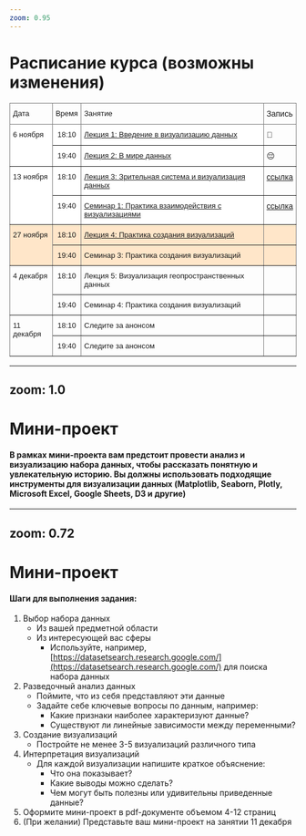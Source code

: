 ```yaml
---
zoom: 0.95
--- 
```


# Расписание курса (возможны изменения)

<style type="text/css">
.tg  {border-collapse:collapse;border-spacing:0;}
.tg td{border-color:black;border-style:solid;border-width:1px;font-family:Arial, sans-serif;font-size:14px;
  overflow:hidden;padding:10px 5px;word-break:normal;}
.tg th{border-color:black;border-style:solid;border-width:1px;font-family:Arial, sans-serif;font-size:14px;
  font-weight:normal;overflow:hidden;padding:10px 5px;word-break:normal;}
.tg .tg-05tr{background-color:#ffffff;border-color:inherit;font-size:small;text-align:center;vertical-align:top}
.tg .tg-5ece{border-color:inherit;font-size:small;text-align:left;vertical-align:top}
.tg .tg-3zjg{border-color:inherit;font-size:small;text-align:center;vertical-align:top}
.tg .tg-0pky{border-color:inherit;text-align:left;vertical-align:top}
.tg .tg-kt0z{background-color:#ffffff;border-color:inherit;font-size:small;text-align:left;vertical-align:top}
.tg .tg-7qrw{background-color:#ffe6c9;border-color:inherit;font-size:small;text-align:left;vertical-align:top}
.tg .tg-wuxm{background-color:#ffe6c9;border-color:inherit;font-size:small;text-align:center;vertical-align:top}
.tg .tg-z4fc{background-color:#ffe6c9;border-color:inherit;text-align:left;vertical-align:top}
</style>
<table class="tg"><thead>
  <tr>
    <th class="tg-5ece">Дата</th>
    <th class="tg-3zjg">Время</th>
    <th class="tg-5ece">Занятие<br></th>
    <th class="tg-0pky">Запись</th>
  </tr></thead>
<tbody>
  <tr>
    <td class="tg-kt0z" rowspan="2">6 ноября</td>
    <td class="tg-05tr">18:10</td>
    <td class="tg-kt0z"><a href="https://afonsky.github.io/hse-vis-2024-lecture1">Лекция 1: Введение в визуализацию данных</a></td>
    <td class="tg-0pky">🥺</td>
  </tr>
  <tr>
    <td class="tg-05tr">19:40</td>
    <td class="tg-kt0z"><a href="https://afonsky.github.io/hse-vis-2024-lecture2">Лекция 2: В мире данных</a></td>
    <td class="tg-0pky">😔</td>
  </tr>
  <tr>
    <td class="tg-kt0z" rowspan="2">13 ноября</td>
    <td class="tg-05tr">18:10</td>
    <td class="tg-kt0z"><a href="https://afonsky.github.io/hse-vis-2024-lecture3">Лекция 3: Зрительная система и визуализация данных</a></td>
    <td class="tg-0pky"><a href="https://drive.google.com/file/d/18dFSbGZyc8wphdwHA7UMCyuP9ktktJpA/view?usp=drive_link">ссылка</a></td>
  </tr>
  <tr>
    <td class="tg-05tr">19:40</td>
    <td class="tg-kt0z"><a href="https://drive.google.com/file/d/1MxVMAKGV4a7V3mixfnGNGpZj4leRM5dC/view?usp=sharing">Семинар 1: Практика взаимодействия с визуализациями</a></td>
    <td class="tg-0pky"><a href="https://drive.google.com/file/d/1suNBV_411CEioYNRtb7Qfrf5hlDMgwN3/view?usp=drive_link">ссылка</a></td>
  </tr>
  <tr>
    <td class="tg-7qrw" rowspan="2">27 ноября</td>
    <td class="tg-wuxm">18:10</td>
    <td class="tg-7qrw"><a href="https://afonsky.github.io/hse-vis-2024-lecture4">Лекция 4: Практика создания визуализаций</a></td>
    <td class="tg-z4fc"></td>
  </tr>
  <tr>
    <td class="tg-wuxm">19:40</td>
    <td class="tg-7qrw">Семинар 3: Практика создания визуализаций</td>
    <td class="tg-z4fc"></td>
  </tr>
  <tr>
    <td class="tg-5ece" rowspan="2">4 декабря<br><br></td>
    <td class="tg-3zjg">18:10</td>
    <td class="tg-5ece">Лекция 5: Визуализация геопространственных данных</td>
    <td class="tg-0pky"></td>
  </tr>
  <tr>
    <td class="tg-3zjg">19:40</td>
    <td class="tg-5ece">Семинар 4: Практика создания визуализаций</td>
    <td class="tg-0pky"></td>
  </tr>
  <tr>
    <td class="tg-5ece" rowspan="2">11 декабря<br></td>
    <td class="tg-3zjg">18:10</td>
    <td class="tg-5ece">Следите за анонсом</td>
    <td class="tg-0pky"></td>
  </tr>
  <tr>
    <td class="tg-3zjg">19:40</td>
    <td class="tg-5ece">Следите за анонсом</td>
    <td class="tg-0pky"></td>
  </tr>
</tbody></table>

---
zoom: 1.0
---

# Мини-проект

#### В рамках мини-проекта вам предстоит провести анализ и визуализацию набора данных, чтобы рассказать понятную и увлекательную историю. Вы должны использовать подходящие инструменты для визуализации данных (Matplotlib, Seaborn, Plotly, Microsoft Excel, Google Sheets, D3 и другие)

---
zoom: 0.72
---

# Мини-проект

#### Шаги для выполнения задания:
  1. Выбор набора данных
      * Из вашей предметной области
      * Из интересующей вас сферы
        * Используйте, например, [https://datasetsearch.research.google.com/](https://datasetsearch.research.google.com/) для поиска набора данных
  2. Разведочный анализ данных
      * Поймите, что из себя представляют эти данные
      * Задайте себе ключевые вопросы по данным, например:  
        * Какие признаки наиболее характеризуют данные?
        * Существуют ли линейные зависимости между переменными?
  4. Создание визуализаций
      * Постройте не менее 3-5 визуализаций различного типа
  5. Интерпретация визуализаций
      * Для каждой визуализации напишите краткое объяснение:
        * Что она показывает?
        * Какие выводы можно сделать?
        * Чем могут быть полезны или удивительны приведенные данные?
  6. Оформите мини-проект в pdf-документе объемом 4-12 страниц
  7. (При желании) Представьте ваш мини-проект на занятии 11 декабря